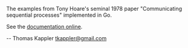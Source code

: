 The examples from Tony Hoare's seminal 1978 paper "Communicating
sequential processes" implemented in Go.

See the [documentation online](https://pkg.go.dev/github.com/thomas11/csp).

-- Thomas Kappler <tkappler@gmail.com>

